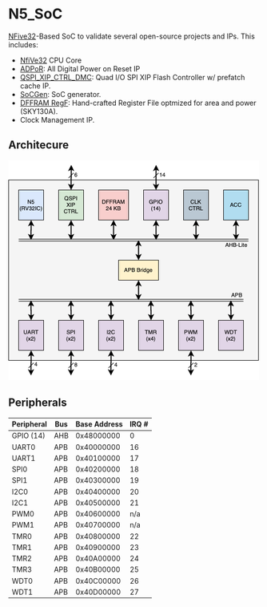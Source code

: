 # N5_SoC
[NFive32](https://github.com/shalan/NFive32)-Based SoC to validate several open-source projects and IPs. This includes:
- [NfiVe32](https://github.com/shalan/NFive32) CPU Core
- [ADPoR](https://github.com/shalan/ADPoR): All Digital Power on Reset IP
- [QSPI_XIP_CTRL_DMC](https://github.com/shalan/QSPI_XIP_CTRL_DMC): Quad I/O SPI XIP Flash Controller w/ prefatch cache IP.
- [SoCGen](https://github.com/shalan/https://github.com/habibagamal/SoC_Automation): SoC generator.
- [DFFRAM RegF](https://github.com/shalan/DFFRAM): Hand-crafted Register File optmized for area and power (SKY130A).
- Clock Management IP.

## Architecure
<img src="./docs/soc_arch.png">

## Peripherals
|Peripheral|Bus|Base Address|IRQ #|
|----------|---|------------|--------|
|GPIO (14)|AHB|0x48000000|0|
|UART0|APB|0x40000000|16|
|UART1|APB|0x40100000|17|
|SPI0|APB|0x40200000|18|
|SPI1|APB|0x40300000|19|
|I2C0|APB|0x40400000|20|
|I2C1|APB|0x40500000|21|
|PWM0|APB|0x40600000|n/a|
|PWM1|APB|0x40700000|n/a|
|TMR0|APB|0x40800000|22|
|TMR1|APB|0x40900000|23|
|TMR2|APB|0x40A00000|24|
|TMR3|APB|0x40B00000|25|
|WDT0|APB|0x40C00000|26|
|WDT1|APB|0x40D00000|27|



